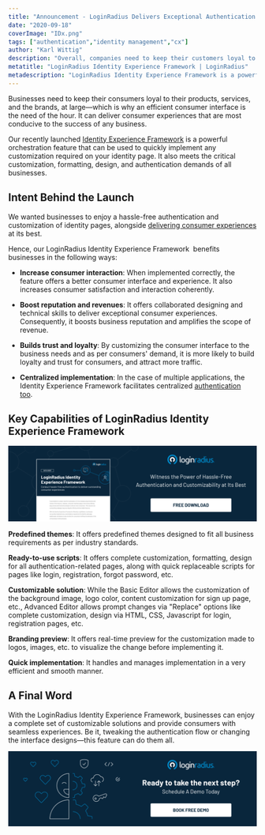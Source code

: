 ```yaml
---
title: "Announcement - LoginRadius Delivers Exceptional Authentication With The Launch Of Identity Experience Framework"
date: "2020-09-18"
coverImage: "IDx.png"
tags: ["authentication","identity management","cx"]
author: "Karl Wittig"
description: "Overall, companies need to keep their customers loyal to their goods, services , and brands — which is why the need for the hour is an effective user interface. It can have customer interactions that are most conducive to any company's success."
metatitle: "LoginRadius Identity Experience Framework | LoginRadius"
metadescription: "LoginRadius Identity Experience Framework is a powerful orchestration function that can be used on your identity page for any necessary customization."
---
```

Businesses need to keep their consumers loyal to their products, services, and the brands, at large—which is why an efficient consumer interface is the need of the hour. It can deliver consumer experiences that are most conducive to the success of any business.

Our recently launched [Identity Experience Framework](https://www.loginradius.com/identity-experience-framework/) is a powerful orchestration feature that can be used to quickly implement any customization required on your identity page. It also meets the critical customization, formatting, design, and authentication demands of all businesses.

## Intent Behind the Launch

We wanted businesses to enjoy a hassle-free authentication and customization of identity pages, alongside [delivering consumer experiences](https://www.loginradius.com/customer-experience-solutions/) at its best.

Hence, our LoginRadius Identity Experience Framework  benefits businesses in the following ways: 

- **Increase consumer interaction**: When implemented correctly, the feature offers a better consumer interface and experience. It also increases consumer satisfaction and interaction coherently. 

- **Boost reputation and revenues**: It offers collaborated designing and technical skills to deliver exceptional consumer experiences. Consequently, it boosts business reputation and amplifies the scope of revenue. 

- **Builds trust and loyalty**: By customizing the consumer interface to the business needs and as per consumers' demand, it is more likely to build loyalty and trust for consumers, and attract more traffic.

- **Centralized implementation**: In the case of multiple applications, the Identity Experience Framework facilitates centralized [authentication too](https://www.loginradius.com/authentication/). 

## Key Capabilities of LoginRadius Identity Experience Framework

[![](IDX-Product.png)](https://www.loginradius.com/resource/loginradius-identity-experience-framework-datasheet)

**Predefined themes**: It offers predefined themes designed to fit all business requirements as per industry standards. 

**Ready-to-use scripts**: It offers complete customization, formatting, design for all authentication-related pages, along with quick replaceable scripts for pages like login, registration, forgot password, etc.

**Customizable solution**: While the Basic Editor allows the customization of the background image, logo color, content customization for sign up page, etc., Advanced Editor allows prompt changes via "Replace" options like complete customization, design via HTML, CSS, Javascript for login, registration pages, etc. 

**Branding preview**: It offers real-time preview for the customization made to logos, images, etc. to visualize the change before implementing it.

**Quick implementation**: It handles and manages implementation in a very efficient and smooth manner.

## A Final Word

With the LoginRadius Identity Experience Framework, businesses can enjoy a complete set of customizable solutions and provide consumers with seamless experiences. Be it, tweaking the authentication flow or changing the interface designs—this feature can do them all. 

[![book-a-free-demo-loginradius](Book-a-free-demo-request.png)](https://www.loginradius.com/contact-us?utm_source=blog&utm_medium=web&utm_campaign=loginradius-identity-experience-framework)
